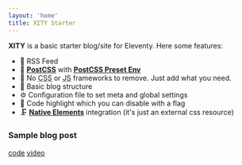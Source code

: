 ```yaml
---
layout: 'home'
title: XITY Starter
---
```


**XITY** is a basic starter blog/site for Eleventy. Here some features:

- 📰 RSS Feed
- 💅 [**PostCSS**](https://postcss.org) with [**PostCSS Preset Env**](https://preset-env.cssdb.org)
- 🏅 No <abbr title="Cascade Style Sheet">CSS</abbr> or <abbr title="Javascript">JS</abbr> frameworks to remove. Just add what you need.
- 📝 Basic blog structure
- ⚙️ Configuration file to set meta and global settings
- 🎨 Code highlight which you can disable with a flag
- 🗜 [**Native Elements**](https://native-elements.stackblitz.io) integration (it's just an external css resource)

### Sample blog post

[code](/blog/a-post-with-code-samples)
[video](/blog/a-post-with-figures-and-video)
